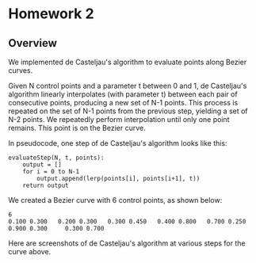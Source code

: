 # Homework 2

## Overview

We implemented de Casteljau's algorithm to evaluate points along Bezier curves.

Given N control points and a parameter t between 0 and 1, de Casteljau's algorithm
linearly interpolates (with parameter t) between each pair of consecutive points,
producing a new set of N-1 points.
This process is repeated on the set of N-1 points from the previous step,
yielding a set of N-2 points. We repeatedly perform interpolation until
only one point remains. This point is on the Bezier curve.

In pseudocode, one step of de Casteljau's algorithm looks like this:

```
evaluateStep(N, t, points):
    output = []
    for i = 0 to N-1
        output.append(lerp(points[i], points[i+1], t))
    return output
```

We created a Bezier curve with 6 control points, as shown below:

```
6
0.100 0.300   0.200 0.300   0.300 0.450   0.400 0.800   0.700 0.250     0.900 0.300     0.300 0.700
```

Here are screenshots of de Casteljau's algorithm at various steps for the curve above.

